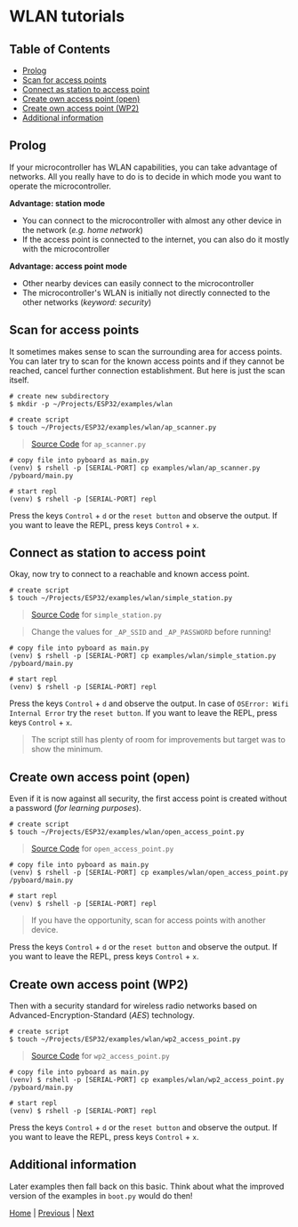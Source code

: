 # WLAN tutorials

## Table of Contents

- [Prolog](#prolog)
- [Scan for access points](#scan-for-access-points)
- [Connect as station to access point](#connect-as-station-to-access-point)
- [Create own access point (open)](#create-own-access-point-open)
- [Create own access point (WP2)](#create-own-access-point-wp2)
- [Additional information](#additional-information)

## Prolog

If your microcontroller has WLAN capabilities, you can take advantage of networks. All you really have to do is to decide in which mode you want to operate the microcontroller. 

**Advantage: station mode**

- You can connect to the microcontroller with almost any other device in the network (_e.g. home network_)
- If the access point is connected to the internet, you can also do it mostly with the microcontroller

**Advantage: access point mode**

- Other nearby devices can easily connect to the microcontroller
- The microcontroller's WLAN is initially not directly connected to the other networks (_keyword: security_)

## Scan for access points

It sometimes makes sense to scan the surrounding area for access points. You can later try to scan for the known access points and if they cannot be reached, cancel further connection establishment. But here is just the scan itself.

```shell
# create new subdirectory
$ mkdir -p ~/Projects/ESP32/examples/wlan

# create script
$ touch ~/Projects/ESP32/examples/wlan/ap_scanner.py
```

> [Source Code](../examples/wlan/ap_scanner.py) for `ap_scanner.py`

```shell
# copy file into pyboard as main.py
(venv) $ rshell -p [SERIAL-PORT] cp examples/wlan/ap_scanner.py /pyboard/main.py

# start repl
(venv) $ rshell -p [SERIAL-PORT] repl
```

Press the keys `Control` + `d` or the `reset button` and observe the output. If you want to leave the REPL, press keys `Control` + `x`.

## Connect as station to access point

Okay, now try to connect to a reachable and known access point.

```shell
# create script
$ touch ~/Projects/ESP32/examples/wlan/simple_station.py
```

> [Source Code](../examples/wlan/simple_station.py) for `simple_station.py`

> Change the values for `_AP_SSID` and `_AP_PASSWORD` before running!

```shell
# copy file into pyboard as main.py
(venv) $ rshell -p [SERIAL-PORT] cp examples/wlan/simple_station.py /pyboard/main.py

# start repl
(venv) $ rshell -p [SERIAL-PORT] repl
```

Press the keys `Control` + `d` and observe the output. In case of `OSError: Wifi Internal Error` try the `reset button`. If you want to leave the REPL, press keys `Control` + `x`.

> The script still has plenty of room for improvements but target was to show the minimum.

## Create own access point (open)

Even if it is now against all security, the first access point is created without a password (_for learning purposes_).

```shell
# create script
$ touch ~/Projects/ESP32/examples/wlan/open_access_point.py
```

> [Source Code](../examples/wlan/open_access_point.py) for `open_access_point.py`

```shell
# copy file into pyboard as main.py
(venv) $ rshell -p [SERIAL-PORT] cp examples/wlan/open_access_point.py /pyboard/main.py

# start repl
(venv) $ rshell -p [SERIAL-PORT] repl
```

> If you have the opportunity, scan for access points with another device.

Press the keys `Control` + `d` or the `reset button` and observe the output. If you want to leave the REPL, press keys `Control` + `x`.

## Create own access point (WP2)

Then with a security standard for wireless radio networks based on Advanced-Encryption-Standard (_AES_) technology.

```shell
# create script
$ touch ~/Projects/ESP32/examples/wlan/wp2_access_point.py
```

> [Source Code](../examples/wlan/wp2_access_point.py) for `wp2_access_point.py`

```shell
# copy file into pyboard as main.py
(venv) $ rshell -p [SERIAL-PORT] cp examples/wlan/wp2_access_point.py /pyboard/main.py

# start repl
(venv) $ rshell -p [SERIAL-PORT] repl
```

Press the keys `Control` + `d` or the `reset button` and observe the output. If you want to leave the REPL, press keys `Control` + `x`.

## Additional information

Later examples then fall back on this basic. Think about what the improved version of the examples in `boot.py` would do then!

[Home](https://github.com/Lupin3000/ESP) | [Previous](./006_board_tutorials.md) | [Next]()
